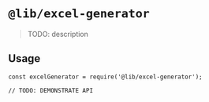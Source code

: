 # `@lib/excel-generator`

> TODO: description

## Usage

```
const excelGenerator = require('@lib/excel-generator');

// TODO: DEMONSTRATE API
```
